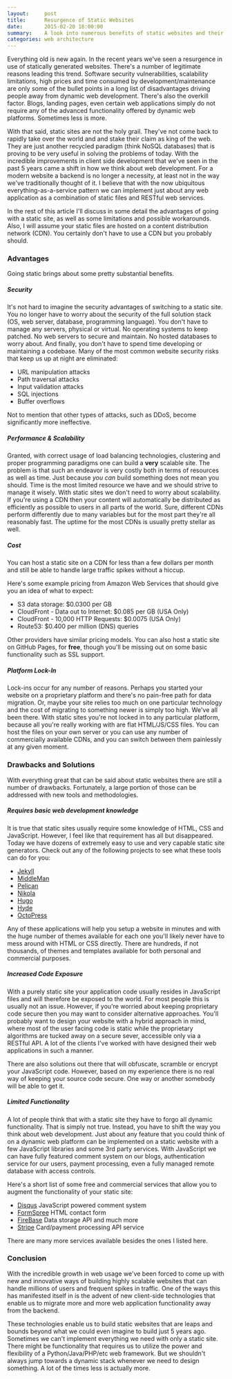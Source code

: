 ```yaml
---
layout:     post
title:      Resurgence of Static Websites
date:       2015-02-20 18:00:00
summary:    A look into numerous benefits of static websites and their drawbacks, along with potential solutions.  
categories: web architecture
---
```


Everything old is new again. In the recent years we've seen a resurgence in use of statically generated websites. 
There's a number of legitimate reasons leading this trend. Software security vulnerabilities, scalability limitations, 
high prices and time consumed by development/maintenance are only some of the bullet points in a long list of 
disadvantages driving people away from dynamic web development. There's also the overkill factor. Blogs, 
landing pages, even certain web applications simply do not require any of the advanced functionality offered by 
dynamic web platforms. Sometimes less is more. 

With that said, static sites are not the holy grail. They've not come back to rapidly take over the world and
and stake their claim as king of the web. They are just another recycled paradigm (think NoSQL databases)
that is proving to be very useful in solving the problems of today. With the incredible improvements in client side
development that we've seen in the past 5 years came a shift in how we think about web development. For a modern website
a backend is no longer a necessity, at least not in the way we've traditionally thought of it. I believe that with the
now ubiquitous everything-as-a-service pattern we can implement just about any web application as a combination of 
static files and RESTful web services. 

In the rest of this article I'll discuss in some detail the advantages of going with a static site, as well as 
some limitations and possible workarounds. Also, I will assume your static files are hosted
on a content distribution network (CDN). You certainly don't have to use a CDN but you probably should.
  
### Advantages

Going static brings about some pretty substantial benefits.

##### Security
  
It's not hard to imagine the security advantages of switching to a static site. You no longer have to worry about the 
security of the full solution stack (OS, web server, database, programming language). You don't have to manage any
servers, physical or virtual. No operating systems to keep patched. No web servers to secure and maintain. No hosted 
databases to worry about. And finally, you don't have to spend time developing or maintaining a codebase. Many of the
most common website security risks that keep us up at night are eliminated:

  * URL manipulation attacks
  * Path traversal attacks
  * Input validation attacks
  * SQL injections
  * Buffer overflows
  
Not to mention that other types of attacks, such as DDoS, become significantly more ineffective. 
  
##### Performance & Scalability

Granted, with correct usage of load balancing technologies, clustering and proper programming paradigms one can
build a __very__ scalable site. The problem is that such an endeavor is very costly both in terms of resources
as well as time. Just because _you can_ build something does not mean you should. Time is the
most limited resource we have and we should strive to manage it wisely. With static sites we don't need to worry about
scalability. If you're using a CDN then your content will automatically be distributed as efficiently as possible to
users in all parts of the world. Sure, different CDNs perform differently due to many variables but for the most part
they're all reasonably fast. The uptime for the most CDNs is usually pretty stellar as well.

##### Cost

You can host a static site on a CDN for less than a few dollars per month and still be able to handle large 
traffic spikes without a hiccup. 

Here's some example pricing from Amazon Web Services that should give you an idea of what to expect:
 
  * S3 data storage: $0.0300 per GB
  * CloudFront - Data out to Internet: $0.085 per GB (USA Only)
  * CloudFront - 10,000 HTTP Requests: $0.0075 (USA Only)
  * Route53: $0.400 per million (DNS) queries
  
Other providers have similar pricing models. You can also host a static site on GitHub Pages, for __free__, though 
you'll be missing out on some basic functionality such as SSL support. 

##### Platform Lock-In

Lock-ins occur for any number of reasons. Perhaps you started your website on a proprietary platform and there's
no pain-free path for data migration. Or, maybe your site relies too much on one particular technology and the cost 
of migrating to something newer is simply too high. We've all been there. With static sites you're not locked in to 
any particular platform, because all you're really working with are flat HTML/JS/CSS files. You can host the files 
on your own server or you can use any number of commercially available CDNs, and you can switch between them 
painlessly at any given moment.


### Drawbacks and Solutions

With everything great that can be said about static websites there are still a number of drawbacks. Fortunately, a large
portion of those can be addressed with new tools and methodologies. 

##### Requires basic web development knowledge

It is true that static sites usually require some knowledge of HTML, CSS and JavaScript. However, I feel like that 
requirement has all but disappeared. Today we have dozens of extremely easy to use and very capable static site 
generators. Check out any of the following projects to see what these tools can do for you:

  * [Jekyll](http://jekyllrb.com)
  * [MiddleMan](https://middlemanapp.com)
  * [Pelican](http://blog.getpelican.com)
  * [Nikola](http://getnikola.com)
  * [Hugo](http://gohugo.io)
  * [Hyde](http://hyde.github.io)
  * [OctoPress](http://octopress.org)

Any of these applications will help you setup a website in minutes and with the huge number of themes available for each one
you'll likely never have to mess around with HTML or CSS directly. There are hundreds, if not thousands, of themes and
templates available for both personal and commercial purposes.  

##### Increased Code Exposure

With a purely static site your application code usually resides in JavaScript files and will therefore be exposed to the 
world. For most people this is usually not an issue. However, if you're worried about keeping proprietary code secure 
then you may want to consider alternative approaches. You'll probably want to design your website with a 
hybrid approach in mind, where most of the user facing code is static while the proprietary algorithms are tucked 
away on a secure sever, accessible only via a RESTful API. A lot of the clients I've worked with have designed 
their web applications in such a manner.

There are also solutions out there that will obfuscate, scramble or encrypt your JavaScript code. However, based on my 
experience there is no real way of keeping your source code secure. One way or another somebody will be able to get it.

##### Limited Functionality

A lot of people think that with a static site they have to forgo all dynamic functionality. That is simply not true. 
Instead, you have to shift the way you think about web development. Just about any feature that you could think of on a 
dynamic web platform can be implemented on a static website with a few JavaScript libraries and some 3rd party services.
With JavaScript we can have fully featured comment system on our blogs, authentication service for our users, 
payment processing, even a fully managed remote database with access controls. 

Here's a short list of some free and commercial services that allow you to augment the functionality of your 
static site:

  * [Disqus](https://disqus.com) JavaScript powered comment system
  * [FormSpree](https://formspree.io) HTML contact form
  * [FireBase](https://www.firebase.com) Data storage API and much more
  * [Stripe](https://stripe.com) Card/payment processing API service

There are many more services available besides the ones I listed here. 

### Conclusion

With the incredible growth in web usage we've been forced to come up with new and innovative ways of building
highly scalable websites that can handle millions of users and frequent spikes in traffic. One of the ways this has 
manifested itself in is the advent of new client-side technologies that enable us to migrate more and more web 
application functionality away from the backend. 

These technologies enable us to build static websites that are leaps and bounds beyond what we could even imagine to build
just 5 years ago. Sometimes we can't implement everything we need with only a static site. There might be functionality 
that requires us to utilize the power and flexibility of a Python/Java/PHP/etc web framework. But we shouldn't always 
jump towards a dynamic stack whenever we need to design something. A lot of the times less is actually more. 

 

